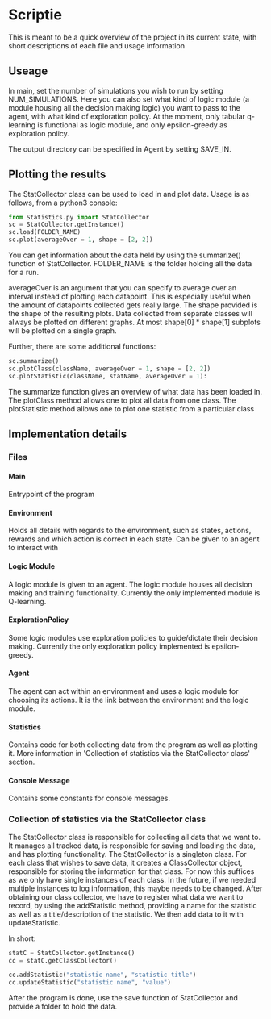 # Scriptie

This is meant to be a quick overview of the project in its current state, with
short descriptions of each file and usage information


## Useage

In main, set the number of simulations you wish to run by setting NUM_SIMULATIONS.
Here you can also set what kind of logic module (a module housing all the decision making
logic) you want to pass to the agent, with what kind of exploration policy.
At the moment, only tabular q-learning is functional as logic module, and only
epsilon-greedy as exploration policy.

The output directory can be specified in Agent by setting SAVE_IN.

## Plotting the results

The StatCollector class can be used to load in and plot data. Usage is as follows,
from a python3 console:
```python
from Statistics.py import StatCollector
sc = StatCollector.getInstance()
sc.load(FOLDER_NAME)
sc.plot(averageOver = 1, shape = [2, 2])
```

You can get information about the data held by using the summarize() function of
StatCollector. FOLDER_NAME is the folder holding all the data for a run.

averageOver is an argument that you can specify to average over an interval instead
of plotting each datapoint. This is especially useful when the amount of datapoints
collected gets really large. The shape provided is the shape of the resulting plots.
Data collected from separate classes will always be plotted on different graphs.
At most shape[0] * shape[1] subplots will be plotted on a single graph.

Further, there are some additional functions:

```python
sc.summarize()
sc.plotClass(className, averageOver = 1, shape = [2, 2])
sc.plotStatistic(className, statName, averageOver = 1):
```

The summarize function gives an overview of what data has been loaded in.
The plotClass method allows one to plot all data from one class.
The plotStatistic method allows one to plot one statistic from a particular class

## Implementation details

### Files

#### Main
Entrypoint of the program

#### Environment
Holds all details with regards to the environment, such as states, actions, rewards
and which action is correct in each state. Can be given to an agent to interact with

#### Logic Module
A logic module is given to an agent. The logic module houses all decision making and
training functionality.
Currently the only implemented module is Q-learning.

#### ExplorationPolicy
Some logic modules use exploration policies to guide/dictate their decision making.
Currently the only exploration policy implemented is epsilon-greedy.

#### Agent
The agent can act within an environment and uses a logic module for choosing its actions.
It is the link between the environment and the logic module.

#### Statistics
Contains code for both collecting data from the program as well as plotting it.
More information in 'Collection of statistics via the StatCollector class' section.

#### Console Message
Contains some constants for console messages.


### Collection of statistics via the StatCollector class
The StatCollector class is responsible for collecting all data that we want to.
It manages all tracked data, is responsible for saving and loading the data, and
has plotting functionality. The StatCollector is a singleton class. For each class
that wishes to save data, it creates a ClassCollector object, responsible for storing
the information for that class. For now this suffices as we only have single instances
of each class. In the future, if we needed multiple instances to log information,
this maybe needs to be changed. After obtaining our class collector, we have to
register what data we want to record, by using the addStatistic method, providing a
name for the statistic as well as a title/description of the statistic. We then
add data to it with updateStatistic.

In short:
```python
statC = StatCollector.getInstance()
cc = statC.getClassCollector()

cc.addStatistic("statistic name", "statistic title")
cc.updateStatistic("statistic name", "value")
```

After the program is done, use the save function of StatCollector and provide
a folder to hold the data.
